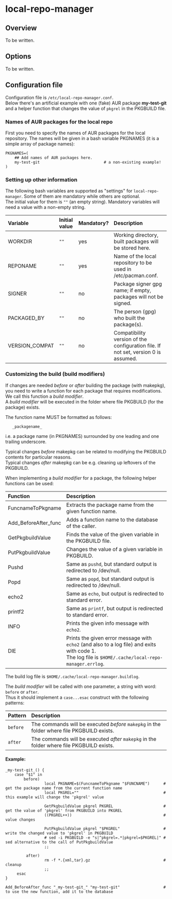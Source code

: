 # local-repo-manager

## Overview
To be written.

## Options

To be written.

## Configuration file

Configuration file is `/etc/local-repo-manager.conf`.<br>
Below there's an artificial example with one (fake) AUR package **my-test-git** and a helper function that changes the value of `pkgrel` in the PKGBUILD file.

### Names of AUR packages for the local repo

First you need to specify the names of AUR packages for the local repository. The names will be given in a bash variable PKGNAMES (it is a simple array of package names):

```
PKGNAMES=(
    ## Add names of AUR packages here.
    my-test-git                            # a non-existing example!
)
```

### Setting up other information

The following bash variables are supported as "settings" for `local-repo-manager`. Some of them are mandatory while others are optional.<br>The initial value for them is `""` (an empty string). Mandatory variables will need a value with a non-empty string.

Variable | Initial value | Mandatory? | Description
:---            | :--- | :---      | :---
WORKDIR         | `""` | yes | Working directory, built packages will be stored here.
REPONAME        | `""` | yes | Name of the local repository to be used in /etc/pacman.conf.
SIGNER          | `""` | no  | Package signer gpg name; if empty, packages will not be signed.
PACKAGED_BY     | `""` | no  | The person (gpg) who built the package(s).
VERSION_COMPAT  | `""` | no  | Compatibility version of the configuration file. If not set, version 0 is assumed.

### Customizing the build (build modifiers)

If changes are needed *before* or *after* building the package (with makepkg), you need to
write a function for each package that requires modifications.<br>We call this function a *build modifier*.<br>
A *build modifier* will be executed in the folder where file PKGBUILD (for the package) exists.

The function name MUST be formatted as follows:
```
   _packagename_
```
i.e. a package name (in PKGNAMES) surrounded by one leading and one trailing underscore.

Typical changes *before* makepkg can be related to modifying the PKGBUILD contents for particular reasons.<br>
Typical changes *after* makepkg can be e.g. cleaning up leftovers of the PKGBUILD.

When implementing a *build modifier* for a package, the following helper functions can be used:

Function | Description
:--- | :---
   FuncnameToPkgname          | Extracts the package name from the given function name.
   Add_BeforeAfter_func       | Adds a function name to the database of the caller.
   GetPkgbuildValue           | Finds the value of the given variable in the PKGBUILD file.
   PutPkgbuildValue           | Changes the value of a given variable in PKGBUILD.
   Pushd                      | Same as `pushd`, but standard output is redirected to /dev/null.
   Popd                       | Same as `popd`, but standard output is redirected to /dev/null.
   echo2                      | Same as `echo`, but output is redirected to standard error.
   printf2                    | Same as `printf`, but output is redirected to standard error.
   INFO                       | Prints the given info message with `echo2`.
   DIE                        | Prints the given error message with `echo2` (and also to a log file) and exits with code 1.<br>The log file is `$HOME/.cache/local-repo-manager.errlog`.

The build log file is `$HOME/.cache/local-repo-manager.buildlog`.


The *build modifier* will be called with one parameter, a string with word: `before` or `after`.<br>
Thus it should implement a `case...esac` construct with the following patterns:

Pattern | Description
:--- | :---
`before` | The commands will be executed *before* `makepkg` in the folder where file PKGBUILD exists.
`after`  | The commands will be executed *after*  `makepkg` in the folder where file PKGBUILD exists.

#### Example:

```
_my-test-git_() {
    case "$1" in
        before)
                 local PKGNAME=$(FuncnameToPkgname "$FUNCNAME")      # get the package name from the current function name
                 local PKGREL=""                                     # this example will change the 'pkgrel' value

                 GetPkgbuildValue pkgrel PKGREL                      # get the value of 'pkgrel' from PKGBUILD into PKGREL
                 ((PKGREL++))                                        # value changes

                 PutPkgbuildValue pkgrel "$PKGREL"                   # write the changed value to 'pkgrel' in PKGBUILD
                 # sed -i PKGBUILD -e "s|^pkgrel=.*|pkgrel=$PKGREL|" # sed alternative to the call of PutPkgbuildValue
                 ;;

         after)
                 rm -f *.{xml,tar}.gz                                # cleanup
                 ;;
     esac
}

Add_BeforeAfter_func "_my-test-git_" "my-test-git"                   # to use the new function, add it to the database

```

